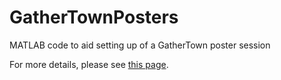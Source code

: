 # GatherTownPosters
MATLAB code to aid setting up of a GatherTown poster session

For more details, please see [this page](https://www.ucl.ac.uk/medical-imaging/gathertown-poster-session). 
